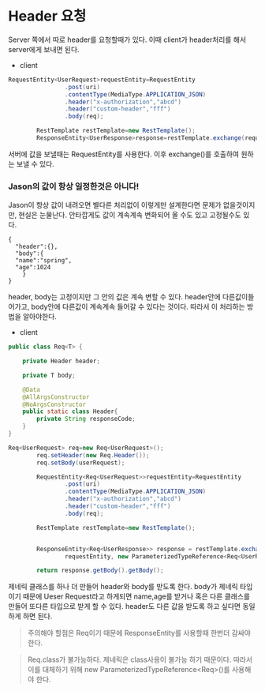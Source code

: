 # Header 요청

Server 쪽에서 따로 header를 요청할때가 있다. 이때 client가 header처리를 해서 server에게 보내면 된다.

* client

```java
RequestEntity<UserRequest>requestEntity=RequestEntity
                .post(uri)
                .contentType(MediaType.APPLICATION_JSON)
                .header("x-authorization","abcd")
                .header("custom-header","fff")
                .body(req);

        RestTemplate restTemplate=new RestTemplate();
        ResponseEntity<UserResponse>response=restTemplate.exchange(requestEntity, UserResponse.class);
```

서버에 값을 보낼때는 RequestEntity를 사용한다.
이후 exchange()를 호출하여 원하는 보낼 수 있다.


### Jason의 값이 항상 일정한것은 아니다!

Jason이 항상 값이 내려오면 별다른 처리없이 이렇게만 설계한다면 문제가 없을것이지만, 현실은 눈물난다.
안타깝게도 값이 계속계속 변화되어 올 수도 있고 고정될수도 있다.

```jason
{
  "header":{},
  "body":{
  "name":"spring",
  "age":1024
    }
}

```

header, body는 고정이지만 그 안의 값은 계속 변할 수 있다. header안에 다른값이들어가고, body안에 다른값이 계속계속 들어갈 수 있다는 것이다.
따라서 이 처리하는 방법을 알아야한다.


* client

```java
public class Req<T> {

    private Header header;

    private T body;

    @Data
    @AllArgsConstructor
    @NoArgsConstructor
    public static class Header{
        private String responseCode;
    }
}
```
```java
Req<UserRequest> req=new Req<UserRequest>();
        req.setHeader(new Req.Header());
        req.setBody(userRequest);

        RequestEntity<Req<UserRequest>>requestEntity=RequestEntity
                .post(uri)
                .contentType(MediaType.APPLICATION_JSON)
                .header("x-authorization","abcd")
                .header("custom-header","fff")
                .body(req);

        RestTemplate restTemplate=new RestTemplate();


        ResponseEntity<Req<UserResponse>> response = restTemplate.exchange(
                requestEntity, new ParameterizedTypeReference<Req<UserResponse>>() {});

        return response.getBody().getBody();
```

제네릭 클래스를 하나 더 만들어 header와 body를 받도록 한다.
body가 제네릭 타입이기 때문에 Ueser Request라고 하게되면 name,age를 받거나 혹은 다른 클래스를 만들어 또다른 타입으로 받게 할 수 있다.
header도 다른 값을 받도록 하고 싶다면 동일하게 하면 된다.


> 주의해야 할점은 Req<T>이기 때문에 ResponseEntity를 사용할때 한번더 감싸야한다.
  
> Req<UserResponse>.class가 불가능하다. 제네릭은 class사용이 불가능 하기 때문이다. 따라서 이를 대체하기 위해  new ParameterizedTypeReference<Req<UserResponse>>()를 사용해야 한다.





